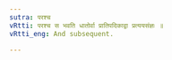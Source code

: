 ```yaml
---
sutra: परश्च
vRtti: परश्च स भवति धातोर्वा प्रातिपदिकाद्वा प्रत्ययसंज्ञः ॥
vRtti_eng: And subsequent.

---
```

